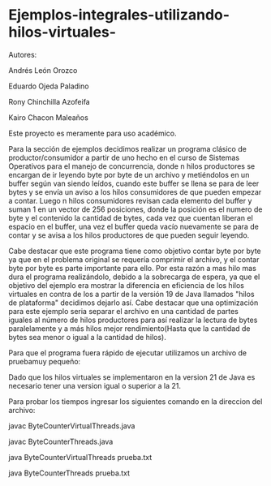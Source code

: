 # Ejemplos-integrales-utilizando-hilos-virtuales-
Autores:

Andrés León Orozco

Eduardo Ojeda Paladino

Rony Chinchilla Azofeifa

Kairo Chacon Maleaños

Este proyecto es meramente para uso académico.

Para la sección de ejemplos decidimos realizar un programa clásico de productor/consumidor a partir de uno hecho en el curso de Sistemas Operativos para el manejo de concurrencia, donde n hilos productores se encargan de ir leyendo byte por byte de un archivo y metiéndolos en un buffer según van siendo leídos, cuando este buffer se llena se para de leer bytes y se envía un aviso a los hilos consumidores de que pueden empezar a contar. Luego n hilos consumidores revisan cada elemento del buffer y suman 1 en un vector de 256 posiciones, donde la posición es el numero de byte y el contenido la cantidad de bytes, cada vez que cuentan liberan el espacio en el buffer, una vez el buffer queda vacío nuevamente se para de contar y se avisa a los hilos productores de que pueden seguir leyendo.

Cabe destacar que este programa tiene como objetivo contar byte por byte ya que en el problema original se requería comprimir el archivo, y el contar byte por byte es parte importante para ello. Por esta razón a mas hilo mas dura el programa realizándolo, debido a la sobrecarga de espera, ya que el objetivo del ejemplo era mostrar la diferencia en eficiencia de los hilos virtuales en contra de los a partir de la versión 19 de Java llamados "hilos de plataforma" decidimos dejarlo así. Cabe destacar que una optimización para este ejemplo seria separar el archivo en una cantidad de partes iguales al número de hilos productores para así realizar la lectura de bytes paralelamente y a más hilos mejor rendimiento(Hasta que la cantidad de bytes sea menor o igual a la cantidad de hilos).

Para que el programa fuera rápido de ejecutar utilizamos un archivo de pruebamuy pequeño:

Dado que los hilos virtuales se implementaron en la version 21 de Java es necesario tener una version igual o superior a la 21.

Para probar los tiempos ingresar los siguientes comando en la direccion del archivo:

javac ByteCounterVirtualThreads.java

javac ByteCounterThreads.java

java ByteCounterVirtualThreads prueba.txt

java ByteCounterThreads prueba.txt
